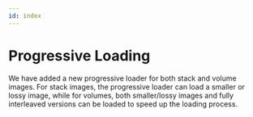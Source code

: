 ```yaml
---
id: index
---
```


# Progressive Loading

We have added a new progressive loader for both stack and volume images. For
stack images, the progressive loader can load a smaller or lossy image, while
for volumes, both smaller/lossy images and fully interleaved versions can be
loaded to speed up the loading process.

